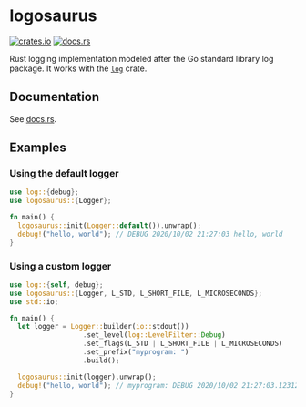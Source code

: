 # logosaurus

[![crates.io](https://img.shields.io/crates/v/logosaurus.svg)](https://crates.io/crates/logosaurus)
[![docs.rs](https://docs.rs/logosaurus/badge.svg)](https://docs.rs/logosaurus)

Rust logging implementation modeled after the Go standard library log package.
It works with the [`log`](https://crates.io/crates/log) crate.

## Documentation

See [docs.rs](https://docs.rs/logosaurus).

## Examples

### Using the default logger

```rust
use log::{debug};
use logosaurus::{Logger};

fn main() {
  logosaurus::init(Logger::default()).unwrap();
  debug!("hello, world"); // DEBUG 2020/10/02 21:27:03 hello, world
}
```

### Using a custom logger

```rust
use log::{self, debug};
use logosaurus::{Logger, L_STD, L_SHORT_FILE, L_MICROSECONDS};
use std::io;

fn main() {
  let logger = Logger::builder(io::stdout())
                  .set_level(log::LevelFilter::Debug)
                  .set_flags(L_STD | L_SHORT_FILE | L_MICROSECONDS)
                  .set_prefix("myprogram: ")
                  .build();

  logosaurus::init(logger).unwrap();
  debug!("hello, world"); // myprogram: DEBUG 2020/10/02 21:27:03.123123 main.rs:12: hello, world
}
```
